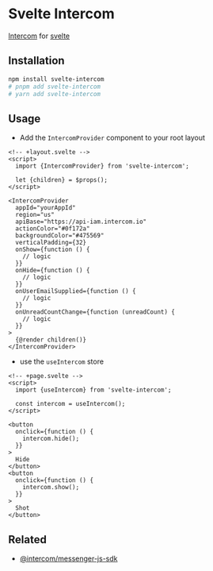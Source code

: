 # Svelte Intercom

[Intercom](https://www.intercom.com/) for [svelte](https://svelte.dev/)

## Installation

```bash
npm install svelte-intercom
# pnpm add svelte-intercom
# yarn add svelte-intercom
```

## Usage

- Add the `IntercomProvider` component to your root layout

```svelte
<!-- +layout.svelte -->
<script>
  import {IntercomProvider} from 'svelte-intercom';

  let {children} = $props();
</script>

<IntercomProvider
  appId="yourAppId"
  region="us"
  apiBase="https://api-iam.intercom.io"
  actionColor="#0f172a"
  backgroundColor="#475569"
  verticalPadding={32}
  onShow={function () {
    // logic
  }}
  onHide={function () {
    // logic
  }}
  onUserEmailSupplied={function () {
    // logic
  }}
  onUnreadCountChange={function (unreadCount) {
    // logic
  }}
>
  {@render children()}
</IntercomProvider>
```

- use the `useIntercom` store

```svelte
<!-- +page.svelte -->
<script>
  import {useIntercom} from 'svelte-intercom';

  const intercom = useIntercom();
</script>

<button
  onclick={function () {
    intercom.hide();
  }}
>
  Hide
</button>
<button
  onclick={function () {
    intercom.show();
  }}
>
  Shot
</button>
```

## Related

- [@intercom/messenger-js-sdk](https://www.npmjs.com/package/@intercom/messenger-js-sdk)

